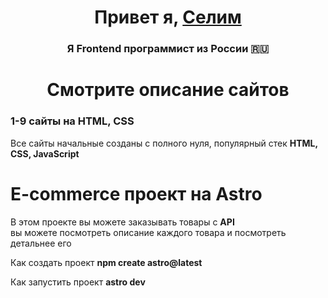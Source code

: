 <h1 align="center">Привет я, <a href="https://github.com/SelimonCaiser/Portfolioo" target="_blank">Селим</a> 
<h3 align="center">Я Frontend программист из России 🇷🇺</h3>

<h1 align="center">Смотрите описание сайтов</h1>
<h3>1-9 сайты на HTML, CSS</h3>
<p>Все сайты начальные созданы с полного нуля, популярный стек <b>HTML, CSS, JavaScript</b></p>
<h1>E-commerce проект на Astro</h1>
<p>В этом проекте вы можете заказывать товары с <b>API</b><br> вы можете посмотреть описание каждого товара и посмотреть детальнее его</p>
<p>Как создать проект <b>npm create astro@latest</b></p>
<p>Как запустить проект <b>astro dev</b></p>
